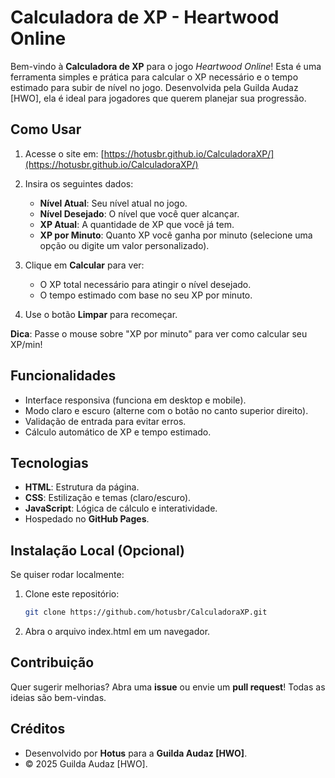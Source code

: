 # Calculadora de XP - Heartwood Online

Bem-vindo à **Calculadora de XP** para o jogo *Heartwood Online*! Esta é uma ferramenta simples e prática para calcular o XP necessário e o tempo estimado para subir de nível no jogo. Desenvolvida pela Guilda Audaz [HWO], ela é ideal para jogadores que querem planejar sua progressão.

## Como Usar

1. Acesse o site em: [https://hotusbr.github.io/CalculadoraXP/](https://hotusbr.github.io/CalculadoraXP/)

2. Insira os seguintes dados:
   - **Nível Atual**: Seu nível atual no jogo.
   - **Nível Desejado**: O nível que você quer alcançar.
   - **XP Atual**: A quantidade de XP que você já tem.
   - **XP por Minuto**: Quanto XP você ganha por minuto (selecione uma opção ou digite um valor personalizado).

3. Clique em **Calcular** para ver:
   - O XP total necessário para atingir o nível desejado.
   - O tempo estimado com base no seu XP por minuto.

4. Use o botão **Limpar** para recomeçar.

**Dica**: Passe o mouse sobre "XP por minuto" para ver como calcular seu XP/min!

## Funcionalidades
- Interface responsiva (funciona em desktop e mobile).
- Modo claro e escuro (alterne com o botão no canto superior direito).
- Validação de entrada para evitar erros.
- Cálculo automático de XP e tempo estimado.

## Tecnologias
- **HTML**: Estrutura da página.
- **CSS**: Estilização e temas (claro/escuro).
- **JavaScript**: Lógica de cálculo e interatividade.
- Hospedado no **GitHub Pages**.

## Instalação Local (Opcional)
Se quiser rodar localmente:
1. Clone este repositório:
   ```bash
   git clone https://github.com/hotusbr/CalculadoraXP.git

2. Abra o arquivo index.html em um navegador.
   
## Contribuição
Quer sugerir melhorias? Abra uma **issue** ou envie um **pull request**! Todas as ideias são bem-vindas.

## Créditos
- Desenvolvido por **Hotus** para a **Guilda Audaz [HWO]**.
- © 2025 Guilda Audaz [HWO].
